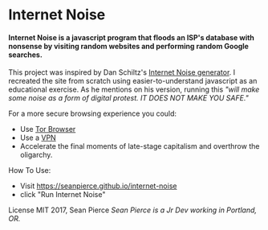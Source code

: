 # Internet Noise

#### Internet Noise is a javascript program that floods an ISP's database with nonsense by visiting random websites and performing random Google searches.

This project was inspired by Dan Schiltz's [Internet Noise generator](https://slifty.github.io/internet_noise/). I recreated the site from scratch using easier-to-understand javascript as an educational exercise. As he mentions on his version, running this _"will make some noise as a form of digital protest. IT DOES NOT MAKE YOU SAFE."_

For a more secure browsing experience you could:
* Use [Tor Browser](https://www.torproject.org/projects/torbrowser.html.en)
* Use a [VPN](https://en.wikipedia.org/wiki/Virtual_private_network)
* Accelerate the final moments of late-stage capitalism and overthrow the oligarchy.

How To Use:
* Visit https://seanpierce.github.io/internet-noise
* click "Run Internet Noise"

License MIT
2017, Sean Pierce
_Sean Pierce is a Jr Dev working in Portland, OR._
